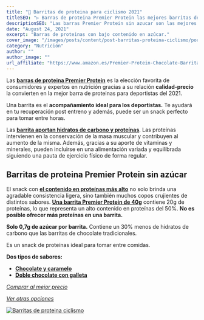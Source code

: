 ```yaml
---
title: "🙌 Barritas de proteina para ciclismo 2021"
titleSEO: "▷ Barras de proteina Premier Protein las mejores barritas de 2021"
descriptionSEO: "Las barras Premier Protein sin azucar son las mejores barritas de proteinas de 2021. Aquí encontrarás las mejores ofertas. ¡Cómpralas al mejor precio!"
date: "August 24, 2021"
excerpt: "Barras de proteinas con bajo contenido en azúcar."
cover_image: "/images/posts/content/post-barritas-proteina-ciclismo/portada-barritas-proteina-ciclismo.jpg"
category: "Nutrición"
author: ""
author_image: ""
url_affiliate: "https://www.amazon.es/Premier-Protein-Chocolate-Barritas-Proteinas/dp/B07DRXS2RJ?pd_rd_w=YdwWz&pf_rd_p=e937ab2e-ca6c-4ac9-b8e6-143a5aee435d&pf_rd_r=N3Z77AFY4X2B8WD5YE5Y&pd_rd_r=b2aa948b-6e37-4f6c-8896-b1e3ac91a464&pd_rd_wg=GFwB9&pd_rd_i=B07DRXS2RJ&psc=1&linkCode=ll1&tag=devser-21&linkId=b389a9bbdb19ab7111b74c813dc62346&language=es_ES&ref_=as_li_ss_tl"
---
```


Las [**barras de proteina Premier Protein**](https://www.amazon.es/Premier-Protein-Chocolate-Barritas-Proteinas/dp/B07DRXS2RJ?pd_rd_w=YdwWz&pf_rd_p=e937ab2e-ca6c-4ac9-b8e6-143a5aee435d&pf_rd_r=N3Z77AFY4X2B8WD5YE5Y&pd_rd_r=b2aa948b-6e37-4f6c-8896-b1e3ac91a464&pd_rd_wg=GFwB9&pd_rd_i=B07DRXS2RJ&psc=1&linkCode=ll1&tag=devser-21&linkId=b389a9bbdb19ab7111b74c813dc62346&language=es_ES&ref_=as_li_ss_tl) es la elección favorita de consumidores y expertos en nutrición gracias a su relación **calidad-precio** la convierten en la mejor barra de proteinas para deportistas del 2021.

Una barrita es el **acompañamiento ideal para los deportistas.** Te ayudará en tu recuperación post entreno y además, puede ser un snack perfecto para tomar entre horas.

Las [**barrita aportan hidratos de carbono y proteínas**](https://www.amazon.es/Premier-Protein-Chocolate-Barritas-Proteinas/dp/B07DRXS2RJ?pd_rd_w=YdwWz&pf_rd_p=e937ab2e-ca6c-4ac9-b8e6-143a5aee435d&pf_rd_r=N3Z77AFY4X2B8WD5YE5Y&pd_rd_r=b2aa948b-6e37-4f6c-8896-b1e3ac91a464&pd_rd_wg=GFwB9&pd_rd_i=B07DRXS2RJ&psc=1&linkCode=ll1&tag=devser-21&linkId=b389a9bbdb19ab7111b74c813dc62346&language=es_ES&ref_=as_li_ss_tl). Las proteínas intervienen en la conservación de la masa muscular y contribuyen al aumento de la misma. Además, gracias a su aporte de vitaminas y minerales, pueden incluirse en una alimentación variada y equilibrada siguiendo una pauta de ejercicio físico de forma regular.

## Barritas de proteina Premier Protein sin azúcar

El snack con [**el contenido en proteínas más alto**](https://www.amazon.es/Premier-Protein-Chocolate-Barritas-Proteinas/dp/B07DRXS2RJ?pd_rd_w=YdwWz&pf_rd_p=e937ab2e-ca6c-4ac9-b8e6-143a5aee435d&pf_rd_r=N3Z77AFY4X2B8WD5YE5Y&pd_rd_r=b2aa948b-6e37-4f6c-8896-b1e3ac91a464&pd_rd_wg=GFwB9&pd_rd_i=B07DRXS2RJ&psc=1&linkCode=ll1&tag=devser-21&linkId=b389a9bbdb19ab7111b74c813dc62346&language=es_ES&ref_=as_li_ss_tl) no solo brinda una agradable consistencia ligera, sino también muchos copos crujientes de distintos sabores. [**Una barrita Premier Protein de 40g**](https://www.amazon.es/Premier-Protein-Chocolate-Barritas-Proteinas/dp/B07DRXS2RJ?pd_rd_w=YdwWz&pf_rd_p=e937ab2e-ca6c-4ac9-b8e6-143a5aee435d&pf_rd_r=N3Z77AFY4X2B8WD5YE5Y&pd_rd_r=b2aa948b-6e37-4f6c-8896-b1e3ac91a464&pd_rd_wg=GFwB9&pd_rd_i=B07DRXS2RJ&psc=1&linkCode=ll1&tag=devser-21&linkId=b389a9bbdb19ab7111b74c813dc62346&language=es_ES&ref_=as_li_ss_tl) contiene 20g de proteínas, lo que representa un alto contenido en proteínas del 50%. **No es posible ofrecer más proteínas en una barrita.**

**Solo 0,7g de azúcar por barrita.** Contiene un 30% menos de hidratos de carbono que las barritas de chocolate tradicionales. 

Es un snack de proteínas ideal para tomar entre comidas.

**Dos tipos de sabores:**

- [**Chocolate y caramelo**](https://www.amazon.es/Premier-Protein-Chocolate-Barritas-Proteinas/dp/B07DRSZ841?pd_rd_w=YdwWz&pf_rd_p=e937ab2e-ca6c-4ac9-b8e6-143a5aee435d&pf_rd_r=N3Z77AFY4X2B8WD5YE5Y&pd_rd_r=b2aa948b-6e37-4f6c-8896-b1e3ac91a464&pd_rd_wg=GFwB9&pd_rd_i=B07DRXS2RJ&th=1&linkCode=ll1&tag=devser-21&linkId=cf40c45921f54a0eefae23064add758e&language=es_ES&ref_=as_li_ss_tl)
- [**Doble chocolate con galleta**](https://www.amazon.es/Premier-Protein-Chocolate-Barritas-Proteinas/dp/B07DRXS2RJ?pd_rd_w=YdwWz&pf_rd_p=e937ab2e-ca6c-4ac9-b8e6-143a5aee435d&pf_rd_r=N3Z77AFY4X2B8WD5YE5Y&pd_rd_r=b2aa948b-6e37-4f6c-8896-b1e3ac91a464&pd_rd_wg=GFwB9&pd_rd_i=B07DRXS2RJ&psc=1&linkCode=ll1&tag=devser-21&linkId=b389a9bbdb19ab7111b74c813dc62346&language=es_ES&ref_=as_li_ss_tl)

*[Comprar al mejor precio](https://www.amazon.es/Premier-Protein-Chocolate-Barritas-Proteinas/dp/B07DRXS2RJ?pd_rd_w=YdwWz&pf_rd_p=e937ab2e-ca6c-4ac9-b8e6-143a5aee435d&pf_rd_r=N3Z77AFY4X2B8WD5YE5Y&pd_rd_r=b2aa948b-6e37-4f6c-8896-b1e3ac91a464&pd_rd_wg=GFwB9&pd_rd_i=B07DRXS2RJ&psc=1&linkCode=ll1&tag=devser-21&linkId=b389a9bbdb19ab7111b74c813dc62346&language=es_ES&ref_=as_li_ss_tl)*

*[Ver otras opciones](https://www.amazon.es/s?k=barrita+proteina&__mk_es_ES=%C3%85M%C3%85%C5%BD%C3%95%C3%91&linkCode=ll2&tag=devser-21&linkId=da088d5323147f2ce176fcfa6eac5a5e&language=es_ES&ref_=as_li_ss_tl)*

[![Barritas de proteina ciclismo](/images/posts/content/post-barritas-proteina-ciclismo/barritas-proteina-ciclismo.jpg)](https://www.amazon.es/Premier-Protein-Chocolate-Barritas-Proteinas/dp/B07DRXS2RJ?pd_rd_w=YdwWz&pf_rd_p=e937ab2e-ca6c-4ac9-b8e6-143a5aee435d&pf_rd_r=N3Z77AFY4X2B8WD5YE5Y&pd_rd_r=b2aa948b-6e37-4f6c-8896-b1e3ac91a464&pd_rd_wg=GFwB9&pd_rd_i=B07DRXS2RJ&psc=1&linkCode=ll1&tag=devser-21&linkId=b389a9bbdb19ab7111b74c813dc62346&language=es_ES&ref_=as_li_ss_tl "Barritas de proteina ciclismo")




